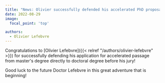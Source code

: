 ```yaml
---
title: "News: Olivier successfully defended his accelerated PhD proposal!"
date: 2022-08-29
image:
  focal_point: 'top'

authors:
  - Olivier Lefebvre
---
```


Congratulations to [Olivier Lefebvre]({{< relref "/authors/olivier-lefebvre" >}}) for successfully defending his 
application for accelerated passage from master's degree directly to doctoral degree before his jury! 

Good luck to the future Doctor Lefebvre in this great adventure that is beginning!
